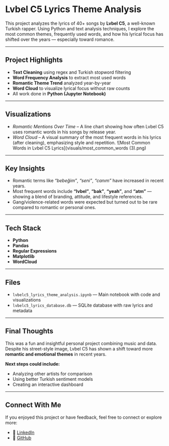 # Lvbel C5 Lyrics Theme Analysis

  This project analyzes the lyrics of 40+ songs by **Lvbel C5**, a well-known Turkish rapper. Using Python and text analysis techniques, I explore the most common themes, frequently used words, and how his lyrical focus has shifted over the years — especially toward romance.

---

## Project Highlights

- **Text Cleaning** using regex and Turkish stopword filtering  
- **Word Frequency Analysis** to extract most used words  
- **Romantic Theme Trend** analyzed year-by-year  
- **Word Cloud** to visualize lyrical focus without raw counts  
- All work done in **Python (Jupyter Notebook)**

---

## Visualizations

- *Romantic Mentions Over Time* – A line chart showing how often Lvbel C5 uses romantic words in his songs by release year.
- *Word Cloud* – A visual summary of the most frequent words in his lyrics (after cleaning), emphasizing style and repetition.
![Most Common Words in Lvbel C5 Lyrics](visuals/most_common_words (3).png)

---

## Key Insights

- Romantic terms like *“bebeğim”*, *“seni”*, *“canım”* have increased in recent years.
- Most frequent words include **“lvbel”**, **“bak”**, **“yeah”**, and **“atm”** — showing a blend of branding, attitude, and lifestyle references.
- Gang/violence-related words were expected but turned out to be rare compared to romantic or personal ones.

---

## Tech Stack

- **Python**  
- **Pandas**  
- **Regular Expressions**  
- **Matplotlib**  
- **WordCloud**

---

## Files

- `lvbelc5_lyrics_theme_analysis.ipynb` — Main notebook with code and visualizations  
- `lvbelc5_lyrics_database.db` — SQLite database with raw lyrics and metadata

---

## Final Thoughts

This was a fun and insightful personal project combining music and data. Despite his street-style image, Lvbel C5 has shown a shift toward more **romantic and emotional themes** in recent years.

**Next steps could include:**
- Analyzing other artists for comparison  
- Using better Turkish sentiment models  
- Creating an interactive dashboard

---

## Connect With Me

If you enjoyed this project or have feedback, feel free to connect or explore more:

- 💼 [LinkedIn](https://www.linkedin.com/in/kutay-demir/)
- 🐙 [GitHub](https://github.com/kutaydemir462)


